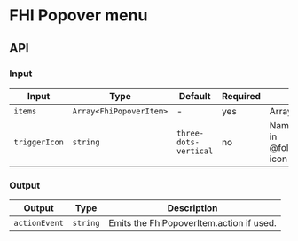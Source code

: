 # FHI Popover menu

## API

### Input

| Input          | Type                    | Default               | Required | Description |
| -------------- | ----------------------- | --------------------- | -------- | ----------- |
| `items`        | `Array<FhiPopoverItem>` | -                     | yes      | Array of menu items. |
| `triggerIcon`  | `string`                | `three-dots-vertical` | no       | Name of an icon available in @folkehelseinstituttet/style icon-set. |

### Output

| Output        | Type     | Description |
| ------------- | -------- | ----------- |
| `actionEvent` | `string` | Emits the FhiPopoverItem.action if used. |
